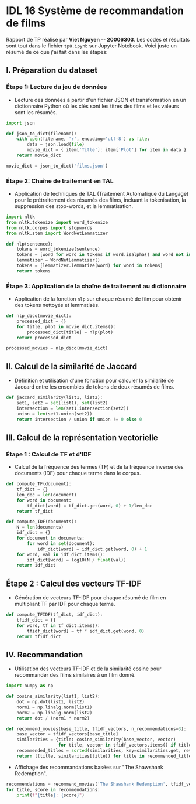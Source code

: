 
# IDL 16 Système de recommandation de films

Rapport de TP réalisé par __Viet Nguyen -- 20006303__.
Les codes et résultats sont tout dans le fichier `tp8.ipynb` sur Jupyter Notebook. Voici juste un résumé de ce que j'ai fait dans les étapes:

## I. Préparation du dataset

### Étape 1: Lecture du jeu de données

- Lecture des données à partir d'un fichier JSON et transformation en un dictionnaire Python où les clés sont les titres des films et les valeurs sont les résumés.

```python
import json

def json_to_dict(filename):
	with open(filename, 'r', encoding='utf-8') as file:
		data = json.load(file)
		movie_dict = { item['Title']: item['Plot'] for item in data }
	return movie_dict

movie_dict = json_to_dict('films.json')
```

### Étape 2: Chaîne de traitement en TAL

- Application de techniques de TAL (Traitement Automatique du Langage) pour le prétraitement des résumés des films, incluant la tokenisation, la suppression des stop-words, et la lemmatisation.

```python
import nltk
from nltk.tokenize import word_tokenize
from nltk.corpus import stopwords
from nltk.stem import WordNetLemmatizer

def nlp(sentence):
	tokens = word_tokenize(sentence)
	tokens = [word for word in tokens if word.isalpha() and word not in stopwords.words('english')]
	lemmatizer = WordNetLemmatizer()
	tokens = [lemmatizer.lemmatize(word) for word in tokens]
	return tokens
```

### Étape 3: Application de la chaîne de traitement au dictionnaire

- Application de la fonction `nlp` sur chaque résumé de film pour obtenir des tokens nettoyés et lemmatisés.

```python
def nlp_dico(movie_dict):
	processed_dict = {}
	for title, plot in movie_dict.items():
		processed_dict[title] = nlp(plot)
	return processed_dict

processed_movies = nlp_dico(movie_dict)
```

## II. Calcul de la similarité de Jaccard

- Définition et utilisation d'une fonction pour calculer la similarité de Jaccard entre les ensembles de tokens de deux résumés de films.

```python
def jaccard_similarity(list1, list2):
	set1, set2 = set(list1), set(list2)
	intersection = len(set1.intersection(set2))
	union = len(set1.union(set2))
	return intersection / union if union != 0 else 0
```


## III. Calcul de la représentation vectorielle

### Étape 1 : Calcul de TF et d'IDF

- Calcul de la fréquence des termes (TF) et de la fréquence inverse des documents (IDF) pour chaque terme dans le corpus.

```python
def compute_TF(document):
	tf_dict = {}
	len_doc = len(document)
	for word in document:
		tf_dict[word] = tf_dict.get(word, 0) + 1/len_doc
	return tf_dict

def compute_IDF(documents):
	N = len(documents)
	idf_dict = {}
	for document in documents:
		for word in set(document):
			idf_dict[word] = idf_dict.get(word, 0) + 1
	for word, val in idf_dict.items():
		idf_dict[word] = log10(N / float(val))
	return idf_dict
```

## Étape 2 : Calcul des vecteurs TF-IDF

- Génération de vecteurs TF-IDF pour chaque résumé de film en multipliant TF par IDF pour chaque terme.

```python
def compute_TFIDF(tf_dict, idf_dict):
	tfidf_dict = {}
	for word, tf in tf_dict.items():
		tfidf_dict[word] = tf * idf_dict.get(word, 0)
	return tfidf_dict
```

## IV. Recommandation

- Utilisation des vecteurs TF-IDF et de la similarité cosine pour recommander des films similaires à un film donné.

```python
import numpy as np

def cosine_similarity(list1, list2):
	dot = np.dot(list1, list2)
	norm1 = np.linalg.norm(list1)
	norm2 = np.linalg.norm(list2)
	return dot / (norm1 * norm2)

def recommend_movies(base_title, tfidf_vectors, n_recommendations=3):
	base_vector = tfidf_vectors[base_title]
	similarities = {title: cosine_similarity(base_vector, vector)
					for title, vector in tfidf_vectors.items() if title != base_title}
	recommended_titles = sorted(similarities, key=similarities.get, reverse=True)[:n_recommendations]
	return [(title, similarities[title]) for title in recommended_titles]
```

- Affichage des recommandations basées sur "The Shawshank Redemption".

```python
recommendations = recommend_movies('The Shawshank Redemption', tfidf_vectors, 3)
for title, score in recommendations:
	print(f"{title}: {score}")
```



